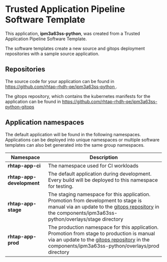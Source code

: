 # Trusted Application Pipeline Software Template

This application, **ipm3a63ss-python**, was created from a Trusted Application Pipeline Software Template.

The software templates create a new source and gitops deployment repositories with a sample source application. 

## Repositories

The source code for your application can be found in [https://github.com/rhtap-rhdh-qe/ipm3a63ss-python ](https://github.com/rhtap-rhdh-qe/ipm3a63ss-python ).
 
The gitops repository, which contains the kubernetes manifests for the application can be found in 
[https://github.com/rhtap-rhdh-qe/ipm3a63ss-python-gitops ](https://github.com/rhtap-rhdh-qe/ipm3a63ss-python-gitops ) 

## Application namespaces 

The default application will be found in the following namespaces. Applications can be deployed into unique namespaces or multiple software templates can also bet generated into the same group namespaces.  

|  Namespace   |  Description   |  
| -------- | -------- |
| **rhtap-app-ci** | The namespace used for CI workloads |
| **rhtap-app-development** | The default application during development. Every build will be deployed to this namespace for testing. |
| **rhtap-app-stage** | The staging namespace for this application. Promotion from development to stage is manual via an update to the [gitops repository](https://github.com/rhtap-rhdh-qe/ipm3a63ss-python-gitops ) in the components/ipm3a63ss-python/overlays/stage directory |
| **rhtap-app-prod** | The production namespace for this application. Promotion from stage to production is manual via an update to the [gitops repository](https://github.com/rhtap-rhdh-qe/ipm3a63ss-python-gitops ) in the components/ipm3a63ss-python/overlays/prod directory |